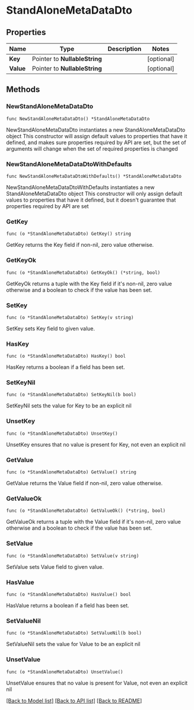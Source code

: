 # StandAloneMetaDataDto

## Properties

Name | Type | Description | Notes
------------ | ------------- | ------------- | -------------
**Key** | Pointer to **NullableString** |  | [optional] 
**Value** | Pointer to **NullableString** |  | [optional] 

## Methods

### NewStandAloneMetaDataDto

`func NewStandAloneMetaDataDto() *StandAloneMetaDataDto`

NewStandAloneMetaDataDto instantiates a new StandAloneMetaDataDto object
This constructor will assign default values to properties that have it defined,
and makes sure properties required by API are set, but the set of arguments
will change when the set of required properties is changed

### NewStandAloneMetaDataDtoWithDefaults

`func NewStandAloneMetaDataDtoWithDefaults() *StandAloneMetaDataDto`

NewStandAloneMetaDataDtoWithDefaults instantiates a new StandAloneMetaDataDto object
This constructor will only assign default values to properties that have it defined,
but it doesn't guarantee that properties required by API are set

### GetKey

`func (o *StandAloneMetaDataDto) GetKey() string`

GetKey returns the Key field if non-nil, zero value otherwise.

### GetKeyOk

`func (o *StandAloneMetaDataDto) GetKeyOk() (*string, bool)`

GetKeyOk returns a tuple with the Key field if it's non-nil, zero value otherwise
and a boolean to check if the value has been set.

### SetKey

`func (o *StandAloneMetaDataDto) SetKey(v string)`

SetKey sets Key field to given value.

### HasKey

`func (o *StandAloneMetaDataDto) HasKey() bool`

HasKey returns a boolean if a field has been set.

### SetKeyNil

`func (o *StandAloneMetaDataDto) SetKeyNil(b bool)`

 SetKeyNil sets the value for Key to be an explicit nil

### UnsetKey
`func (o *StandAloneMetaDataDto) UnsetKey()`

UnsetKey ensures that no value is present for Key, not even an explicit nil
### GetValue

`func (o *StandAloneMetaDataDto) GetValue() string`

GetValue returns the Value field if non-nil, zero value otherwise.

### GetValueOk

`func (o *StandAloneMetaDataDto) GetValueOk() (*string, bool)`

GetValueOk returns a tuple with the Value field if it's non-nil, zero value otherwise
and a boolean to check if the value has been set.

### SetValue

`func (o *StandAloneMetaDataDto) SetValue(v string)`

SetValue sets Value field to given value.

### HasValue

`func (o *StandAloneMetaDataDto) HasValue() bool`

HasValue returns a boolean if a field has been set.

### SetValueNil

`func (o *StandAloneMetaDataDto) SetValueNil(b bool)`

 SetValueNil sets the value for Value to be an explicit nil

### UnsetValue
`func (o *StandAloneMetaDataDto) UnsetValue()`

UnsetValue ensures that no value is present for Value, not even an explicit nil

[[Back to Model list]](../README.md#documentation-for-models) [[Back to API list]](../README.md#documentation-for-api-endpoints) [[Back to README]](../README.md)


